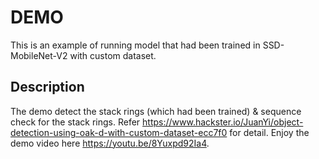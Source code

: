# DEMO

This is an example of running model that had been trained in SSD-MobileNet-V2 with custom dataset.

## Description

The demo detect the stack rings (which had been trained) & sequence check for the stack rings.
Refer https://www.hackster.io/JuanYi/object-detection-using-oak-d-with-custom-dataset-ecc7f0 for detail.
Enjoy the demo video here https://youtu.be/8Yuxpd92Ia4.
